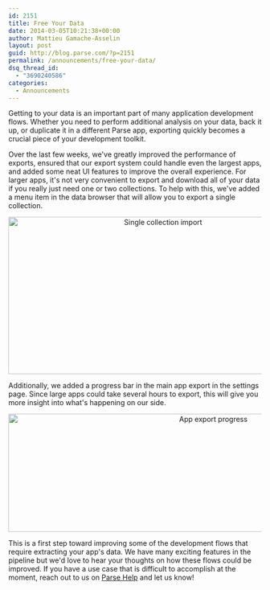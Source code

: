 ```yaml
---
id: 2151
title: Free Your Data
date: 2014-03-05T10:21:38+00:00
author: Mattieu Gamache-Asselin
layout: post
guid: http://blog.parse.com/?p=2151
permalink: /announcements/free-your-data/
dsq_thread_id:
  - "3690240586"
categories:
  - Announcements
---
```

Getting to your data is an important part of many application development flows. Whether you need to perform additional analysis on your data, back it up, or duplicate it in a different Parse app, exporting quickly becomes a crucial piece of your development toolkit.

Over the last few weeks, we've greatly improved the performance of exports, ensured that our export system could handle even the largest apps, and added some neat UI features to improve the overall experience. For larger apps, it's not very convenient to export and download all of your data if you really just need one or two collections. To help with this, we've added a menu item in the data browser that will allow you to export a single collection.

<p style="text-align: center;">
  <a href="{{ site.url }}/assets/wp-content/uploads/2014/03/Screen-Shot-2014-02-24-at-1.55.00-PM.png"><img class="aligncenter size-full wp-image-2153" alt="Single collection import" src="{{ site.url }}/assets/wp-content/uploads/2014/03/Screen-Shot-2014-02-24-at-1.55.00-PM.png" width="600" height="313" /></a>
</p>

Additionally, we added a progress bar in the main app export in the settings page. Since large apps could take several hours to export, this will give you more insight into what's happening on our side.

<p style="text-align: center;">
  <a href="{{ site.url }}/assets/wp-content/uploads/2014/03/Screen-Shot-2014-02-24-at-1.53.08-PM1.png"><img class="aligncenter size-full wp-image-2152" alt="App export progress" src="{{ site.url }}/assets/wp-content/uploads/2014/03/Screen-Shot-2014-02-24-at-1.53.08-PM1.png" width="800" height="235" /></a>
</p>

This is a first step toward improving some of the development flows that require extracting your app's data. We have many exciting features in the pipeline but we'd love to hear your thoughts on how these flows could be improved. If you have a use case that is difficult to accomplish at the moment, reach out to us on [Parse Help](http://www.parse.com/help "Parse Help") and let us know!